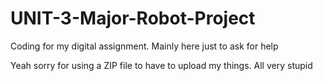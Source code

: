 # UNIT-3-Major-Robot-Project
Coding for my digital assignment. Mainly here just to ask for help

Yeah sorry for using a ZIP file to have to upload my things.
All very stupid
